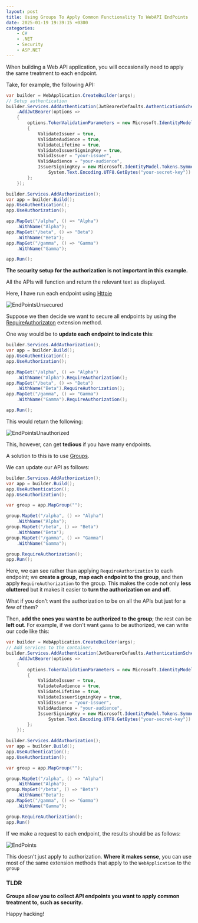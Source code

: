 ```yaml
---
layout: post
title: Using Groups To Apply Common Functionality To WebAPI EndPoints
date: 2025-01-19 19:39:15 +0300
categories:
    - C#
    - .NET
    - Security
    - ASP.NET
---
```


When building a Web API application, you will occasionally need to apply the same treatment to each endpoint.

Take, for example, the following API:

```c#
var builder = WebApplication.CreateBuilder(args);
// Setup authentication
builder.Services.AddAuthentication(JwtBearerDefaults.AuthenticationScheme)
    .AddJwtBearer(options =>
    {
        options.TokenValidationParameters = new Microsoft.IdentityModel.Tokens.TokenValidationParameters
        {
            ValidateIssuer = true,
            ValidateAudience = true,
            ValidateLifetime = true,
            ValidateIssuerSigningKey = true,
            ValidIssuer = "your-issuer",
            ValidAudience = "your-audience",
            IssuerSigningKey = new Microsoft.IdentityModel.Tokens.SymmetricSecurityKey(
                System.Text.Encoding.UTF8.GetBytes("your-secret-key"))
        };
    });

builder.Services.AddAuthorization();
var app = builder.Build();
app.UseAuthentication();
app.UseAuthorization();

app.MapGet("/alpha", () => "Alpha")
    .WithName("Alpha");
app.MapGet("/beta", () => "Beta")
    .WithName("Beta");
app.MapGet("/gamma", () => "Gamma")
    .WithName("Gamma");

app.Run();
```

**The security setup for the authorization is not important in this example.**

All the APIs will function and return the relevant text as displayed.

Here, I have run each endpoint using [Httpie](https://httpie.io/)

![EndPointsUnsecured](../images/2025/01/EndPointsUnsecured.png)

Suppose we then decide we want to secure all endpoints by using the [RequireAuthorizaton](https://learn.microsoft.com/en-us/dotnet/api/microsoft.aspnetcore.builder.authorizationendpointconventionbuilderextensions.requireauthorization?view=aspnetcore-9.0) extension method.

One way would be to **update each endpoint to indicate this**:

```c#
builder.Services.AddAuthorization();
var app = builder.Build();
app.UseAuthentication();
app.UseAuthorization();

app.MapGet("/alpha", () => "Alpha")
    .WithName("Alpha").RequireAuthorization();
app.MapGet("/beta", () => "Beta")
    .WithName("Beta").RequireAuthorization();
app.MapGet("/gamma", () => "Gamma")
    .WithName("Gamma").RequireAuthorization();

app.Run();
```

This would return the following:

![EndPointsUnauthorized](../images/2025/01/EndPointsUnauthorized.png)

This, however, can get **tedious** if you have many endpoints.

A solution to this is to use [Groups](https://learn.microsoft.com/en-us/aspnet/core/fundamentals/minimal-apis?view=aspnetcore-9.0#route-groups).

We can update our API as follows:

```c#
builder.Services.AddAuthorization();
var app = builder.Build();
app.UseAuthentication();
app.UseAuthorization();

var group = app.MapGroup("");

group.MapGet("/alpha", () => "Alpha")
    .WithName("Alpha");
group.MapGet("/beta", () => "Beta")
    .WithName("Beta");
group.MapGet("/gamma", () => "Gamma")
    .WithName("Gamma");

group.RequireAuthorization();
app.Run();


```

Here, we can see rather than applying `RequireAuthorization` to each endpoint; we **create a group,** **map each endpoint to the group**, and then apply `RequireAuthorization` to the group. This makes the code not only **less cluttered** but it makes it easier to **turn the authorization on and off.**

What if you don't want the authorization to be on all the APIs but just for a few of them?

Then, **add the ones you want to be authorized to the group**; the rest can be **left out**. For example, if we don't want `gamma` to be authorized, we can write our code like this:

```c#
var builder = WebApplication.CreateBuilder(args);
// Add services to the container.
builder.Services.AddAuthentication(JwtBearerDefaults.AuthenticationScheme)
    .AddJwtBearer(options =>
    {
        options.TokenValidationParameters = new Microsoft.IdentityModel.Tokens.TokenValidationParameters
        {
            ValidateIssuer = true,
            ValidateAudience = true,
            ValidateLifetime = true,
            ValidateIssuerSigningKey = true,
            ValidIssuer = "your-issuer",
            ValidAudience = "your-audience",
            IssuerSigningKey = new Microsoft.IdentityModel.Tokens.SymmetricSecurityKey(
                System.Text.Encoding.UTF8.GetBytes("your-secret-key"))
        };
    });

builder.Services.AddAuthorization();
var app = builder.Build();
app.UseAuthentication();
app.UseAuthorization();

var group = app.MapGroup("");

group.MapGet("/alpha", () => "Alpha")
    .WithName("Alpha");
group.MapGet("/beta", () => "Beta")
    .WithName("Beta");
app.MapGet("/gamma", () => "Gamma")
    .WithName("Gamma");

group.RequireAuthorization();
app.Run()
```

If we make a request to each endpoint, the results should be as follows:

![EndPoints](../images/2025/01/EndPoints.png)

This doesn't just apply to authorization. **Where it makes sense**, you can use most of the same extension methods that apply to the `WebApplication` to the `group`

### TLDR

**Groups allow you to collect API endpoints you want to apply common treatment to, such as security.**

Happy hacking!
